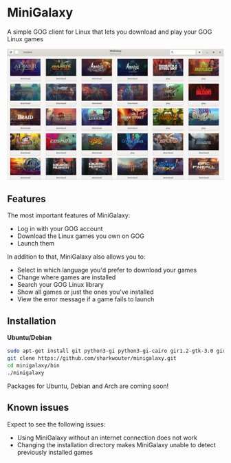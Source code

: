 # MiniGalaxy

A simple GOG client for Linux that lets you download and play your GOG Linux games

![screenshot](screenshot.png?raw=true)

## Features

The most important features of MiniGalaxy:

- Log in with your GOG account
- Download the Linux games you own on GOG
- Launch them

In addition to that, MiniGalaxy also allows you to:

- Select in which language you'd prefer to download your games
- Change where games are installed
- Search your GOG Linux library
- Show all games or just the ones you've installed
- View the error message if a game fails to launch

## Installation

**Ubuntu/Debian**

```sh
sudo apt-get install git python3-gi python3-gi-cairo gir1.2-gtk-3.0 gir1.2-webkit2-4.0 python3-requests
git clone https://github.com/sharkwouter/minigalaxy.git
cd minigalaxy/bin
./minigalaxy
```

Packages for Ubuntu, Debian and Arch are coming soon!

## Known issues

Expect to see the following issues:

* Using MiniGalaxy without an internet connection does not work
* Changing the installation directory makes MiniGalaxy unable to detect previously installed games
